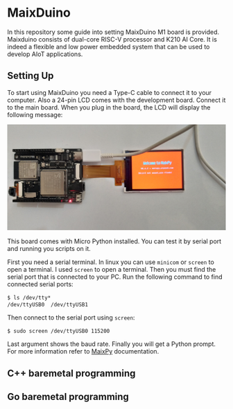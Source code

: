 # MaixDuino

In this repository some guide into setting MaixDuino M1 board is provided. Maixduino consists of dual-core RISC-V processor and K210 AI Core. It is indeed a flexible and low power embedded system that can be used to develop AIoT applications.

## Setting Up
To start using MaixDuino you need a Type-C cable to connect it to your computer. Also a 24-pin LCD comes with the development board. Connect it to the main board. When you plug in the board, the LCD will display the following message:

![setting up](./imgs/setting-up.jpg)

This board comes with Micro Python installed. You can test it by serial port and running you scripts on it. 

First you need a serial terminal. In linux you can use `minicom` or `screen` to open a terminal. I used `screen` to open a terminal. Then you must find the serial port that is connected to your PC. Run the following command to find connected serial ports:

```
$ ls /dev/tty*
/dev/ttyUSB0  /dev/ttyUSB1
```

Then connect to the serial port using `screen`:

```
$ sudo screen /dev/ttyUSB0 115200 
```

Last argument shows the baud rate. Finally you will get a Python prompt. For more information refer to [MaixPy](https://wiki.sipeed.com/soft/maixpy/en/index.html) documentation.

## C++ baremetal programming

## Go baremetal programming


